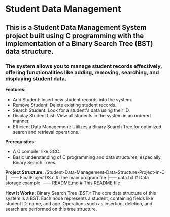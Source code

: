 # Student Data Management
## This is a Student Data Management System project built using C programming with the implementation of a Binary Search Tree (BST) data structure. 
### The system allows you to manage student records effectively, offering functionalities like adding, removing, searching, and displaying student data.

**Features:**
* Add Student: Insert new student records into the system.
* Remove Student: Delete existing student records.
* Search Student: Look for a student's data using their ID.
* Display Student List: View all students in the system in an ordered manner.
* Efficient Data Management: Utilizes a Binary Search Tree for optimized search and
retrieval operations.

**Prerequisites:**
* A C compiler like GCC.
* Basic understanding of C programming and data structures, especially Binary Search Trees.

**Project Structure:**
/Student-Data-Management-Data-Structure-Project-in-C
│
├── FinalProjectDS.c    # The main program file
├── data.txt            # Data storage example
└── README.md           # This README file

**How It Works:**
Binary Search Tree (BST):
The core data structure of this system is a BST. 
Each node represents a student, containing fields like student ID, name, and age. 
Operations such as insertion, deletion, and search are performed on this tree structure.

